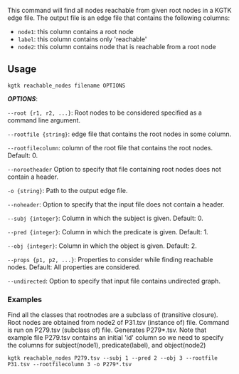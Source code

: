 This command will find all nodes reachable from given root nodes in a KGTK edge file. The output file is an edge file that contains the following columns:

- `node1`: this column contains a root node
- `label`: this column contains only 'reachable'
- `node2`: this column contains node that is reachable from a root node

## Usage
```
kgtk reachable_nodes filename OPTIONS
```
***OPTIONS***:

`--root {r1, r2, ...}`: Root nodes to be considered specified as a command line argument.

`--rootfile {string}`: edge file that contains the root nodes in some column.

`--rootfilecolumn`: column of the root file that contains the root nodes. Default: 0.

`--norootheader` Option to specify that file containing root nodes does not contain a header.

`-o {string}`: Path to the output edge file.

`--noheader`: Option to specify that the input file does not contain a header.

`--subj {integer}`: Column in which the subject is given. Default: 0.

`--pred {integer}`: Column in which the predicate is given. Default: 1.

`--obj {integer}`: Column in which the object is given. Default: 2.

`--props {p1, p2, ...}`: Properties to consider while finding reachable nodes. Default: All properties are considered. 

`--undirected`: Option to specify that input file contains undirected graph.

### Examples

Find all the classes that rootnodes are a subclass of (transitive closure). Root nodes are obtained from node2 of P31.tsv (instance of) file. Command is run on P279.tsv (subclass of) file. Generates P279*.tsv. Note that example file P279.tsv contains an initial 'id' column so we need to specify the columns for subject(node1), predicate(label), and object(node2)

```
kgtk reachable_nodes P279.tsv --subj 1 --pred 2 --obj 3 --rootfile P31.tsv --rootfilecolumn 3 -o P279*.tsv
```
